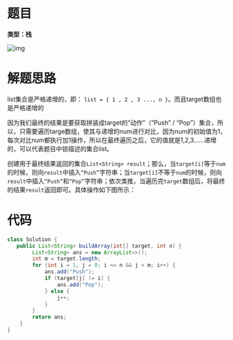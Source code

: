 # 题目

**类型：栈**

![img](https://cdn.nlark.com/yuque/0/2022/png/2941598/1665911119962-73c80ec2-9d74-478d-b92b-0bd1df03b02f.png)



# 解题思路

list集合是严格递增的，即： `list = { 1 , 2 , 3 ..., n }`。而且target数组也是严格递增的



因为我们最终的结果是要获取拼装成target的“动作”（“Push” / “Pop”）集合，所以，只需要遍历targe数组，使其与递增的num进行对比，因为num的初始值为1，每次对比num都执行加1操作，所以在最终遍历之后，它的值就是1,2,3……递增的，可以代表题目中锁描述的集合list。



创建用于最终结果返回的集合`List<String> result`；那么，当`target[i]`等于`num`的时候，则向`result`中插入`“Push”`字符串；当`target[i]`不等于`num`的时候，则向`result`中插入`“Push”`和`“Pop”`字符串；依次类推，当遍历完`target`数组后，将最终的结果`result`返回即可。具体操作如下图所示：







# 代码

```java
class Solution {
   public List<String> buildArray(int[] target, int n) {
        List<String> ans = new ArrayList<>();
        int m = target.length;
        for (int i = 1, j = 0; i <= n && j < m; i++) {
            ans.add("Push");
            if (target[j] != i) {
                ans.add("Pop");
            } else {
                j++;
            }
        }
        return ans;
    }
}
```